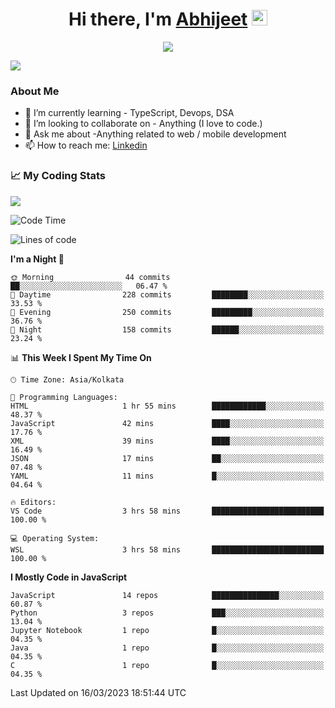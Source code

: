<div align="center">
   <h1>Hi there, I'm <a href="">Abhijeet</a> <img src="https://media.giphy.com/media/hvRJCLFzcasrR4ia7z/giphy.gif" width="25px"> </h1>
   
   
   <img src="https://pronoun.cyou/x/y?subject=He&object=Him&height=20"> 
</div>

![](https://komarev.com/ghpvc/?username=abhijeetsingh-22)

<h3>About Me </h3>

<!-- - 🔭 I’m currently working on - My engineering Capstone Project -->
- 🌱 I’m currently learning - TypeScript, Devops, DSA
- 👯 I’m looking to collaborate on - Anything (I love to code.)
- 💬 Ask me about -Anything related to web / mobile development
- 📫 How to reach me: [Linkedin](https://www.linkedin.com/in/amabhijeet/)

### &#128200; My Coding Stats

<img align="center" src="https://github-readme-stats.vercel.app/api?username=abhijeetsingh-22&count_private=true&show_icons=true&theme=default&hide=stars" />

<!--START_SECTION:waka-->
![Code Time](http://img.shields.io/badge/Code%20Time-443%20hrs%2016%20mins-blue)

![Lines of code](https://img.shields.io/badge/From%20Hello%20World%20I%27ve%20Written-2.0%20million%20lines%20of%20code-blue)

**I'm a Night 🦉** 

```text
🌞 Morning                44 commits          ██░░░░░░░░░░░░░░░░░░░░░░░   06.47 % 
🌆 Daytime                228 commits         ████████░░░░░░░░░░░░░░░░░   33.53 % 
🌃 Evening                250 commits         █████████░░░░░░░░░░░░░░░░   36.76 % 
🌙 Night                  158 commits         ██████░░░░░░░░░░░░░░░░░░░   23.24 % 
```


📊 **This Week I Spent My Time On** 

```text
🕑︎ Time Zone: Asia/Kolkata

💬 Programming Languages: 
HTML                     1 hr 55 mins        ████████████░░░░░░░░░░░░░   48.37 % 
JavaScript               42 mins             ████░░░░░░░░░░░░░░░░░░░░░   17.76 % 
XML                      39 mins             ████░░░░░░░░░░░░░░░░░░░░░   16.49 % 
JSON                     17 mins             ██░░░░░░░░░░░░░░░░░░░░░░░   07.48 % 
YAML                     11 mins             █░░░░░░░░░░░░░░░░░░░░░░░░   04.64 % 

🔥 Editors: 
VS Code                  3 hrs 58 mins       █████████████████████████   100.00 % 

💻 Operating System: 
WSL                      3 hrs 58 mins       █████████████████████████   100.00 % 
```

**I Mostly Code in JavaScript** 

```text
JavaScript               14 repos            ███████████████░░░░░░░░░░   60.87 % 
Python                   3 repos             ███░░░░░░░░░░░░░░░░░░░░░░   13.04 % 
Jupyter Notebook         1 repo              █░░░░░░░░░░░░░░░░░░░░░░░░   04.35 % 
Java                     1 repo              █░░░░░░░░░░░░░░░░░░░░░░░░   04.35 % 
C                        1 repo              █░░░░░░░░░░░░░░░░░░░░░░░░   04.35 % 
```




 Last Updated on 16/03/2023 18:51:44 UTC
<!--END_SECTION:waka-->
